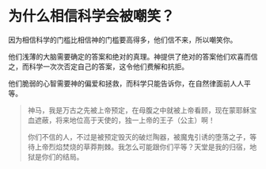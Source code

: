 # 为什么相信科学会被嘲笑？

因为相信科学的门槛比相信神的门槛要高得多，他们信不来，所以嘲笑你。

他们浅薄的大脑需要确定的答案和绝对的真理。神提供了绝对的答案他们欢喜而信之，而科学一次次否定自己的答案，这令他们费解和抗拒。

他们脆弱的心智需要神的偏爱和拯救，而科学只能告诉你，在自然律面前人人平等。

> 神马，我是万古之先被上帝预定，在母腹之中就被上帝看顾，现在蒙耶稣宝血遮蔽，将来地位高于天使的，独一上帝的王子（公主）啊！
>
> 你们不信的人，不过是被预定毁灭的破烂陶器，被魔鬼引诱的堕落之子，等待上帝烈焰焚烧的草莽荆棘。我怎么可能跟你们平等？天堂是我的归宿，地狱是你们的结局。